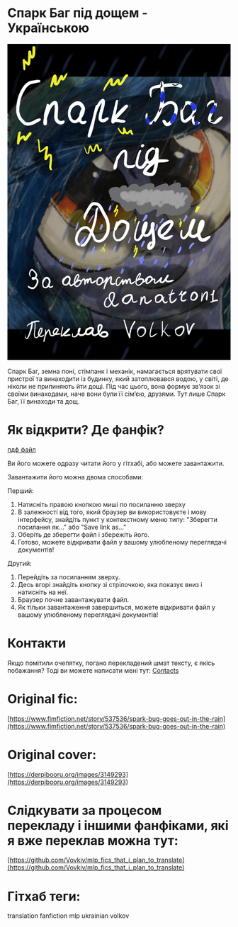 # Спарк Баг під дощем - Українською
![обкладинка](src/cover%20-%20ukr.png)

Спарк Баг, земна поні, стімпанк і механік, намагається врятувати свої пристрої та винаходити із будинку, який затоплювався водою, у світі, де ніколи не припиняють йти дощі. Під час цього, вона формує зв’язок зі своїми винаходами, наче вони були її сім’єю, друзями. Тут лише Спарк Баг, її винаходи та дощ.

# Як відкрити? Де фанфік?

[пдф файл](Spark%20Bug%20goes%20out%20in%20the%20rain%20-%20Ukr.pdf)

Ви його можете одразу читати його у гітхабі, або можете завантажити.

Завантажити його можна двома способами:

Перший:

1. Натисніть правою кнопкою миші по посиланню зверху
2. В залежності від того, який браузер ви використовуєте і мову інтерфейсу, знайдіть пункт у контекстному меню типу: "Зберегти посилання як..." або "Save link as..."
3. Оберіть де зберегти файл і збережіть його.
4. Готово, можете відкривати файл у вашому улюбленому переглядачі документів!

Другий:

1. Перейдіть за посиланням зверху.
2. Десь вгорі знайдіть кнопку зі стрілочкою, яка показує вниз і натисніть на неї.
3. Браузер почне завантажувати файл.
4. Як тільки завантаження завершиться, можете відкривати файл у вашому улюбленому переглядачі документів!

# Контакти
Якщо помітили очепятку, погано перекладений шмат тексту, є якісь побажання?
Тоді ви можете написати мені тут: [Contacts](https://github.com/Vovkiv/mlp_fics_that_i_plan_to_translate/tree/main#contacts)

# Original fic:

[https://www.fimfiction.net/story/537536/spark-bug-goes-out-in-the-rain](https://www.fimfiction.net/story/537536/spark-bug-goes-out-in-the-rain)

# Original cover:

[https://derpibooru.org/images/3149293](https://derpibooru.org/images/3149293)

# Слідкувати за процесом перекладу і іншими фанфіками, які я вже переклав можна тут:
[https://github.com/Vovkiv/mlp_fics_that_i_plan_to_translate](https://github.com/Vovkiv/mlp_fics_that_i_plan_to_translate)

# Гітхаб теги:
translation fanfiction mlp ukrainian volkov
